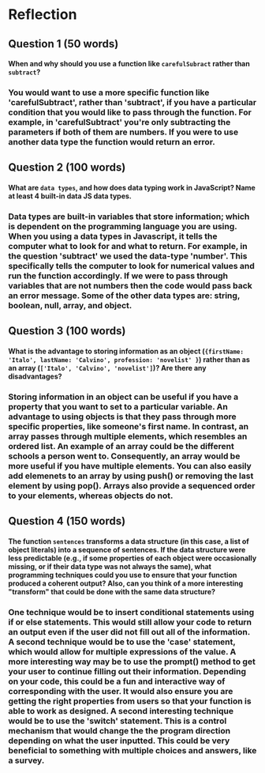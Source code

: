# Reflection

## Question 1 (50 words)
#### When and why should you use a function like `carefulSubract` rather than `subtract`? 
### You would want to use a more specific function like 'carefulSubtract', rather than 'subtract', if you have a particular condition that you would like to pass through the function. For example, in 'carefulSubtract' you're only subtracting the parameters if both of them are numbers. If you were to use another data type the function would return an error. 


## Question 2 (100 words)
#### What are `data types`, and how does data typing work in JavaScript? Name at least 4 built-in data JS data types. 
### Data types are built-in variables that store information; which is dependent on the programming language you are using. When you using a data types in Javascript, it tells the computer what to look for and what to return. For example, in the question 'subtract' we used the data-type 'number'. This specifically tells the computer to look for numerical values and run the function accordingly. If we were to pass through variables that are not numbers then the code would pass back an error message. Some of the other data types are: string, boolean, null, array, and object.

## Question 3 (100 words)
#### What is the advantage to storing information as an object (`{firstName: 'Italo', lastName: 'Calvino', profession: 'novelist' }`) rather than as an array (`['Italo', 'Calvino', 'novelist']`)? Are there any disadvantages?

### Storing information in an object can be useful if you have a property that you want to set to a particular variable. An advantage to using objects is that they pass through more specific properties, like someone's first name. In contrast, an array passes through multiple elements, which resembles an ordered list. An example of an array could be the different schools a person went to. Consequently, an array would be more useful if you have multiple elements. You can also easily add elemenets to an array by using push() or removing the last element by using pop(). Arrays also provide a sequenced order to your elements, whereas objects do not.  

## Question 4 (150 words)
#### The function `sentences` transforms a data structure (in this case, a list of object literals) into a sequence of sentences. If the data structure were less predictable (e.g., if some properties of each object were occasionally missing, or if their data type was not always the same), what programming techniques could you use to ensure that your function produced a coherent output? Also, can you think of a more interesting "transform" that could be done with the same data structure?

### One technique would be to insert conditional statements using if or else statements. This would still allow your code to return an output even if the user did not fill out all of the information. A second technique would be to use the 'case' statement, which would allow for multiple expressions of the value. A more interesting way may be to use the prompt() method to get your user to continue filling out their information. Depending on your code, this could be a fun and interactive way of corresponding with the user. It would also ensure you are getting the right properties from users so that your function is able to work as designed. A second interesting technique would be to use the 'switch' statement. This is a control mechanism that would change the the program direction depending on what the user inputted. This could be very beneficial to something with multiple choices and answers, like a survey. 

